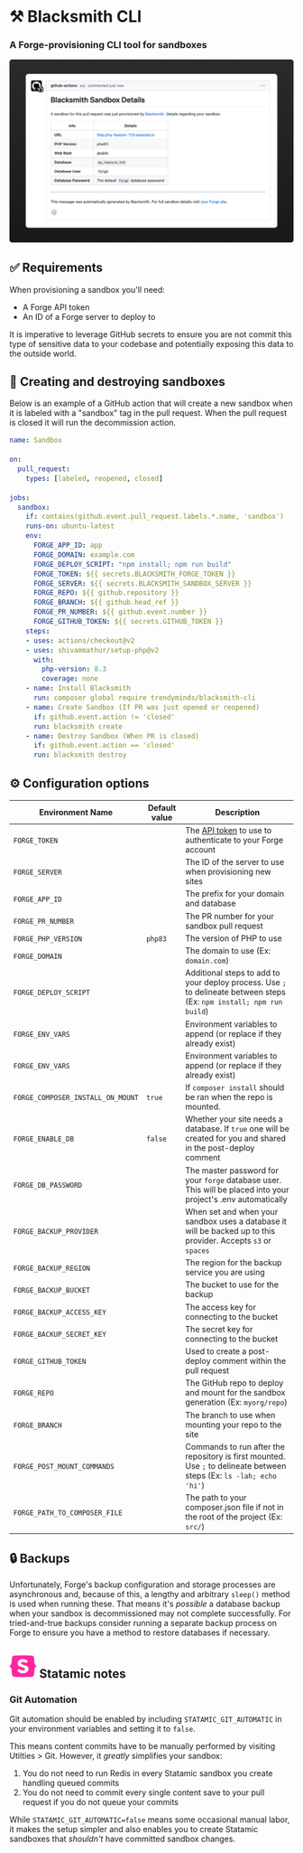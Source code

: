 # ⚒️ Blacksmith CLI
### A Forge-provisioning CLI tool for sandboxes

<img src="docs/preview.png" alt="The confirmation notice posted in a pull request when Blacksmith has provisioned a site to your Laravel Forge server">

## ✅ Requirements

When provisioning a sandbox you'll need:
- A Forge API token
- An ID of a Forge server to deploy to

It is imperative to leverage GitHub secrets to ensure you are not commit this type of sensitive data to your codebase and potentially exposing this data to the outside world.

## 🚀 Creating and destroying sandboxes

Below is an example of a GitHub action that will create a new sandbox when it is labeled with a "sandbox" tag in the pull request. When the pull request is closed it will run the decommission action.

```yaml
name: Sandbox

on:
  pull_request:
    types: [labeled, reopened, closed]

jobs:
  sandbox:
    if: contains(github.event.pull_request.labels.*.name, 'sandbox')
    runs-on: ubuntu-latest
    env:
      FORGE_APP_ID: app
      FORGE_DOMAIN: example.com
      FORGE_DEPLOY_SCRIPT: "npm install; npm run build"
      FORGE_TOKEN: ${{ secrets.BLACKSMITH_FORGE_TOKEN }}
      FORGE_SERVER: ${{ secrets.BLACKSMITH_SANDBOX_SERVER }}
      FORGE_REPO: ${{ github.repository }}
      FORGE_BRANCH: ${{ github.head_ref }}
      FORGE_PR_NUMBER: ${{ github.event.number }}
      FORGE_GITHUB_TOKEN: ${{ secrets.GITHUB_TOKEN }}
    steps:
    - uses: actions/checkout@v2
    - uses: shivammathur/setup-php@v2
      with:
        php-version: 8.3
        coverage: none
    - name: Install Blacksmith
      run: composer global require trendyminds/blacksmith-cli
    - name: Create Sandbox (If PR was just opened or reopened)
      if: github.event.action != 'closed'
      run: blacksmith create
    - name: Destroy Sandbox (When PR is closed)
      if: github.event.action == 'closed'
      run: blacksmith destroy
```

## ⚙️ Configuration options

| Environment Name                   |  Default value  |  Description                                                                                                               |
|------------------------------------|-----------------|----------------------------------------------------------------------------------------------------------------------------|
| `FORGE_TOKEN`                      |                 | The [API token](https://forge.laravel.com/docs/accounts/api) to use to authenticate to your Forge account                  |
| `FORGE_SERVER`                     |                 | The ID of the server to use when provisioning new sites                                                                    |
| `FORGE_APP_ID`                     |                 | The prefix for your domain and database                                                                                    |
| `FORGE_PR_NUMBER`                  |                 | The PR number for your sandbox pull request                                                                                |
| `FORGE_PHP_VERSION`                | `php83`         | The version of PHP to use                                                                                                  |
| `FORGE_DOMAIN`                     |                 | The domain to use (Ex: `domain.com`)                                                                                       |
| `FORGE_DEPLOY_SCRIPT`              |                 | Additional steps to add to your deploy process. Use `;` to delineate between steps (Ex: `npm install; npm run build`)      |
| `FORGE_ENV_VARS`                   |                 | Environment variables to append (or replace if they already exist)                                                         |
| `FORGE_ENV_VARS`                   |                 | Environment variables to append (or replace if they already exist)                                                         |
| `FORGE_COMPOSER_INSTALL_ON_MOUNT`  | `true`          | If `composer install` should be ran when the repo is mounted.                                                               |
| `FORGE_ENABLE_DB`                  | `false`         | Whether your site needs a database. If `true` one will be created for you and shared in the post-deploy comment             |
| `FORGE_DB_PASSWORD`                |                 | The master password for your `forge` database user. This will be placed into your project's .env automatically              |
| `FORGE_BACKUP_PROVIDER`            |                 | When set and when your sandbox uses a database it will be backed up to this provider. Accepts `s3` or `spaces`              |
| `FORGE_BACKUP_REGION`              |                 | The region for the backup service you are using                                                                            |
| `FORGE_BACKUP_BUCKET`              |                 | The bucket to use for the backup                                                                                           |
| `FORGE_BACKUP_ACCESS_KEY`          |                 | The access key for connecting to the bucket                                                                                |
| `FORGE_BACKUP_SECRET_KEY`          |                 | The secret key for connecting to the bucket                                                                                |
| `FORGE_GITHUB_TOKEN`               |                 | Used to create a post-deploy comment within the pull request                                                               |
| `FORGE_REPO`                       |                 | The GitHub repo to deploy and mount for the sandbox generation (Ex: `myorg/repo`)                                          |
| `FORGE_BRANCH`                     |                 | The branch to use when mounting your repo to the site                                                                      |
| `FORGE_POST_MOUNT_COMMANDS`        |                 | Commands to run after the repository is first mounted. Use `;` to delineate between steps (Ex: `ls -lah; echo 'hi'`)       |
| `FORGE_PATH_TO_COMPOSER_FILE`      |                 | The path to your composer.json file if not in the root of the project (Ex: `src/`)                                         |

## 🔒 Backups

Unfortunately, Forge's backup configuration and storage processes are asynchronous and, because of this, a lengthy and arbitrary `sleep()` method is used when running these. That means it's _possible_ a database backup when your sandbox is decommissioned may not complete successfully. For tried-and-true backups consider running a separate backup process on Forge to ensure you have a method to restore databases if necessary.

## <img src="docs/statamic.svg" alt="Statamic"> Statamic notes

### Git Automation
Git automation should be enabled by including `STATAMIC_GIT_AUTOMATIC` in your environment variables and setting it to `false`.

This means content commits have to be manually performed by visiting Utilties > Git. However, it _greatly_ simplifies your sandbox:

1. You do not need to run Redis in every Statamic sandbox you create handling queued commits
2. You do not need to commit every single content save to your pull request if you do not queue your commits

While `STATAMIC_GIT_AUTOMATIC=false` means some occasional manual labor, it makes the setup simpler and also enables you to create Statamic sandboxes that _shouldn't_ have committed sandbox changes.
